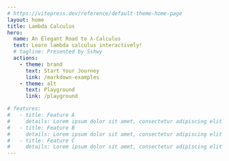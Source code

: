 ```yaml
---
# https://vitepress.dev/reference/default-theme-home-page
layout: home
title: Lambda Calculus
hero:
  name: An Elegant Road to λ-Calculus
  text: Learn lambda calculus interactively!
  # tagline: Presented by Sshwy
  actions:
    - theme: brand
      text: Start Your Journey
      link: /markdown-examples
    - theme: alt
      text: Playground
      link: /playground

# features:
#   - title: Feature A
#     details: Lorem ipsum dolor sit amet, consectetur adipiscing elit
#   - title: Feature B
#     details: Lorem ipsum dolor sit amet, consectetur adipiscing elit
#   - title: Feature C
#     details: Lorem ipsum dolor sit amet, consectetur adipiscing elit
---
```


